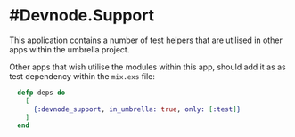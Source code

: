 #Devnode.Support
===============

This application contains a number of test helpers that are utilised in
other apps within the umbrella project.

Other apps that wish utilise the modules within this app, should add it
as as test dependency within the `mix.exs` file:

```elixir
  defp deps do
    [
      {:devnode_support, in_umbrella: true, only: [:test]}
    ]
  end
```
